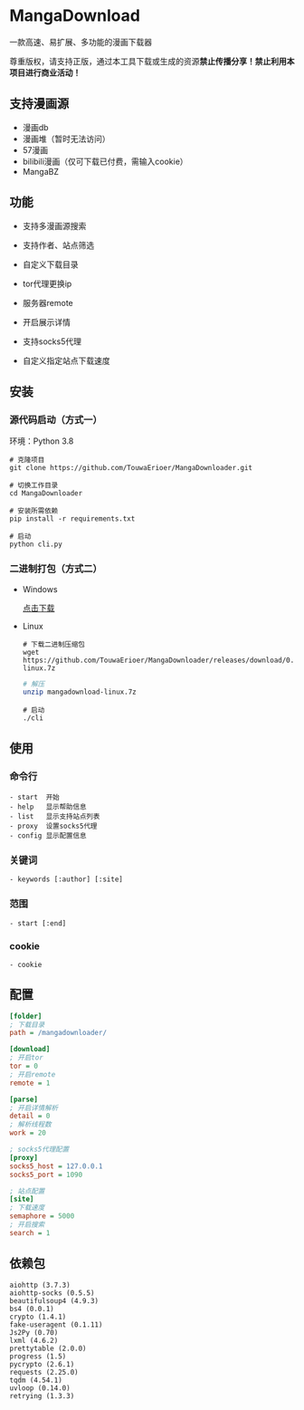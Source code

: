 # MangaDownload

一款高速、易扩展、多功能的漫画下载器

尊重版权，请支持正版，通过本工具下载或生成的资源**禁止传播分享！禁止利用本项目进行商业活动！**

## 支持漫画源

- 漫画db
- 漫画堆（暂时无法访问）
- 57漫画
- bilibili漫画（仅可下载已付费，需输入cookie）
- MangaBZ

## 功能

- 支持多漫画源搜索

- 支持作者、站点筛选

- 自定义下载目录

- tor代理更换ip

- 服务器remote

- 开启展示详情

- 支持socks5代理

- 自定义指定站点下载速度

## 安装

### 源代码启动（方式一）

环境：Python 3.8

```shell
# 克隆项目
git clone https://github.com/TouwaErioer/MangaDownloader.git
```

```shell
# 切换工作目录
cd MangaDownloader
```

```shell
# 安装所需依赖
pip install -r requirements.txt
```

```shell
# 启动
python cli.py
```

### 二进制打包（方式二）

- Windows

  [点击下载](https://github.com/TouwaErioer/MangaDownloader/releases/download/0.1/mangadownload-win.7z)

- Linux

  ```shell
  # 下载二进制压缩包
  wget https://github.com/TouwaErioer/MangaDownloader/releases/download/0.1/mangadownload-linux.7z
  ```
  
  ```bash
  # 解压
  unzip mangadownload-linux.7z
  ```
  
  ```shell
  # 启动
  ./cli
  ```

## 使用
### 命令行

```
- start  开始
- help   显示帮助信息
- list   显示支持站点列表
- proxy  设置socks5代理
- config 显示配置信息
```

### 关键词

```
- keywords [:author] [:site]
```

### 范围

```
- start [:end]
```

### cookie

```
- cookie
```

## 配置

```ini
[folder]
; 下载目录
path = /mangadownloader/

[download]
; 开启tor
tor = 0
; 开启remote
remote = 1

[parse]
; 开启详情解析
detail = 0
; 解析线程数
work = 20

; socks5代理配置
[proxy]
socks5_host = 127.0.0.1
socks5_port = 1090

; 站点配置
[site]
; 下载速度
semaphore = 5000
; 开启搜索
search = 1
```

## 依赖包

```
aiohttp (3.7.3)
aiohttp-socks (0.5.5)
beautifulsoup4 (4.9.3)
bs4 (0.0.1)
crypto (1.4.1)
fake-useragent (0.1.11)
Js2Py (0.70)
lxml (4.6.2)
prettytable (2.0.0)
progress (1.5)
pycrypto (2.6.1)
requests (2.25.0)
tqdm (4.54.1)
uvloop (0.14.0)
retrying (1.3.3)
```